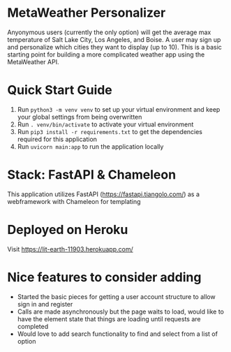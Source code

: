 # MetaWeather Personalizer
Anyonymous users (currently the only option) will get the average max temperature of Salt Lake City, Los Angeles, and Boise. A user may sign up and personalize which cities they want to display (up to 10). This is a basic starting point for building a more complicated weather app using the MetaWeather API.

# Quick Start Guide
1. Run `python3 -m venv venv` to set up your virtual environment and keep your global settings from being overwritten
2. Run `. venv/bin/activate` to activate your virtual environment
3. Run `pip3 install -r requirements.txt` to get the dependencies required for this application
4. Run `uvicorn main:app` to run the application locally

# Stack: FastAPI & Chameleon
This application utilizes FastAPI (https://fastapi.tiangolo.com/) as a webframework with Chameleon for templating

# Deployed on Heroku
Visit https://lit-earth-11903.herokuapp.com/

# Nice features to consider adding
* Started the basic pieces for getting a user account structure to allow sign in and register
* Calls are made asynchronously but the page waits to load, would like to have the element state that things are loading until requests are completed
* Would love to add search functionality to find and select from a list of option